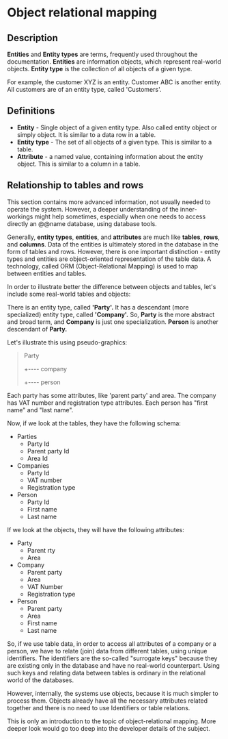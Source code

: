 # Object relational mapping



## Description 

**Entities** and **Entity types** are terms, frequently used throughout the documentation. **Entities** are information objects, which represent real-world objects. **Entity type** is the collection of all objects of a given type.

For example, the customer XYZ is an entity. Customer ABC is another entity. All customers are of an entity type, called 'Customers'.

## Definitions

- **Entity** - Single object of a given entity type. Also called entity object or simply object. It is similar to a data row in a table.
- **Entity type** - The set of all objects of a given type. This is similar to a table.
- **Attribute** - a named value, containing information about the entity object. This is similar to a column in a table.

## Relationship to tables and rows

This section contains more advanced information, not usually needed to operate the system. However, a deeper understanding of the inner-workings might help sometimes, especially when one needs to access directly an @@name database, using database tools.

Generally, **entity types**, **entities**, and **attributes** are much like **tables**, **rows**, and **columns**. Data of the entities is ultimately stored in the database in the form of tables and rows. However, there is one important distinction - entity types and entities are object-oriented representation of the table data. A technology, called ORM (Object-Relational Mapping) is used to map between entities and tables.

In order to illustrate better the difference between objects and tables, let's include some real-world tables and objects:

There is an entity type, called **'Party'.** It has a descendant (more specialized) entity type, called **'Company'.** So, **Party** is the more abstract and broad term, and **Company** is just one specialization. **Person** is another descendant of **Party.**

Let's illustrate this using pseudo-graphics:

> Party
>
> +---- company
>
> +---- person

Each party has some attributes, like 'parent party' and area. The company has VAT number and registration type attributes. Each person has "first name" and "last name".

Now, if we look at the tables, they have the following schema:

- Parties
  - Party Id
  - Parent party Id
  - Area Id
- Companies
  - Party Id
  - VAT number
  - Registration type
- Person
  - Party Id
  - First name
  - Last name

If we look at the objects, they will have the following attributes:

- Party
  - Parent rty
  - Area
- Company
  - Parent party
  - Area
  - VAT Number
  - Registration type
- Person
  - Parent party
  - Area
  - First name
  - Last name

So, if we use table data, in order to access all attributes of a company or a person, we have to relate (join) data from different tables, using unique identifiers. The identifiers are the so-called "surrogate keys" because they are existing only in the database and have no real-world counterpart. Using such keys and relating data between tables is ordinary in the relational world of the databases.

However, internally, the systems use objects, because it is much simpler to process them. Objects already have all the necessary attributes related together and there is no need to use Identifiers or table relations.

This is only an introduction to the topic of object-relational mapping. More deeper look would go too deep into the developer details of the subject.
